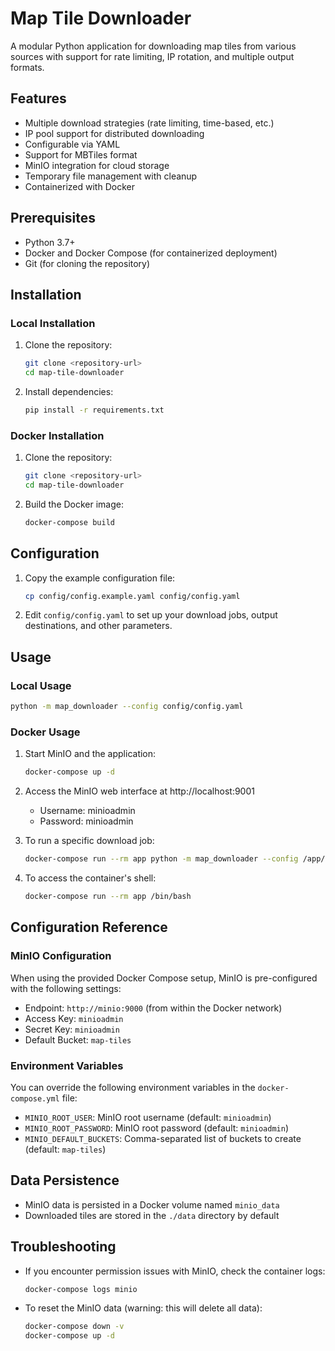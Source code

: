 # Map Tile Downloader

A modular Python application for downloading map tiles from various sources with support for rate limiting, IP rotation, and multiple output formats.

## Features

- Multiple download strategies (rate limiting, time-based, etc.)
- IP pool support for distributed downloading
- Configurable via YAML
- Support for MBTiles format
- MinIO integration for cloud storage
- Temporary file management with cleanup
- Containerized with Docker

## Prerequisites

- Python 3.7+
- Docker and Docker Compose (for containerized deployment)
- Git (for cloning the repository)

## Installation

### Local Installation

1. Clone the repository:
   ```bash
   git clone <repository-url>
   cd map-tile-downloader
   ```

2. Install dependencies:
   ```bash
   pip install -r requirements.txt
   ```

### Docker Installation

1. Clone the repository:
   ```bash
   git clone <repository-url>
   cd map-tile-downloader
   ```

2. Build the Docker image:
   ```bash
   docker-compose build
   ```

## Configuration

1. Copy the example configuration file:
   ```bash
   cp config/config.example.yaml config/config.yaml
   ```

2. Edit `config/config.yaml` to set up your download jobs, output destinations, and other parameters.

## Usage

### Local Usage

```bash
python -m map_downloader --config config/config.yaml
```

### Docker Usage

1. Start MinIO and the application:
   ```bash
   docker-compose up -d
   ```

2. Access the MinIO web interface at http://localhost:9001
   - Username: minioadmin
   - Password: minioadmin

3. To run a specific download job:
   ```bash
   docker-compose run --rm app python -m map_downloader --config /app/config/config.yaml
   ```

4. To access the container's shell:
   ```bash
   docker-compose run --rm app /bin/bash
   ```

## Configuration Reference

### MinIO Configuration

When using the provided Docker Compose setup, MinIO is pre-configured with the following settings:
- Endpoint: `http://minio:9000` (from within the Docker network)
- Access Key: `minioadmin`
- Secret Key: `minioadmin`
- Default Bucket: `map-tiles`

### Environment Variables

You can override the following environment variables in the `docker-compose.yml` file:

- `MINIO_ROOT_USER`: MinIO root username (default: `minioadmin`)
- `MINIO_ROOT_PASSWORD`: MinIO root password (default: `minioadmin`)
- `MINIO_DEFAULT_BUCKETS`: Comma-separated list of buckets to create (default: `map-tiles`)

## Data Persistence

- MinIO data is persisted in a Docker volume named `minio_data`
- Downloaded tiles are stored in the `./data` directory by default

## Troubleshooting

- If you encounter permission issues with MinIO, check the container logs:
  ```bash
  docker-compose logs minio
  ```

- To reset the MinIO data (warning: this will delete all data):
  ```bash
  docker-compose down -v
  docker-compose up -d
  ```
